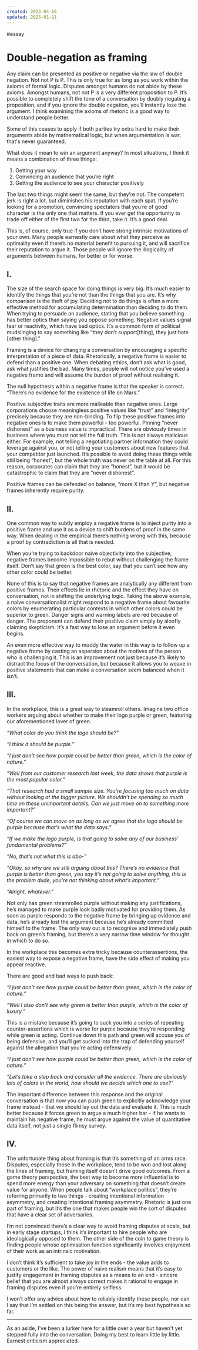 ```yaml
---
created: 2023-04-16
updated: 2025-01-11
---
```

#essay
# Double-negation as framing

Any claim can be presented as positive or negative via the law of double negation. Not not P is P. This is only true for as long as you work within the axioms of formal logic. Disputes amongst humans do not abide by these axioms. Amongst humans, not not P is a very different proposition to P. It’s possible to completely shift the tone of a conversation by doubly negating a proposition, and if you ignore the double negation, you’ll instantly lose the argument. I think examining the axioms of rhetoric is a good way to understand people better.

Some of this ceases to apply if both parties try extra hard to make their arguments abide by mathematical logic, but when argumentation is war, that's never guaranteed.

What does it mean to win an argument anyway? In most situations, I think it means a combination of three things:

1. Getting your way
2. Convincing an audience that you’re right
3. Getting the audience to see your character positively

The last two things might seem the same, but they’re not. The competent jerk is right a lot, but diminishes his reputation with each spat. If you’re looking for a promotion, convincing spectators that you’re of good character is the only one that matters. If you ever get the opportunity to trade off either of the first two for the third, take it. It’s a good deal.

This is, of course, only true if you don’t have strong intrinsic motivations of your own. Many people earnestly care about what they perceive as optimality even if there’s no material benefit to pursuing it, and will sacrifice their reputation to argue it. Those people will ignore the illogicality of arguments between humans, for better or for worse.

## **I.**

The size of the search space for doing things is very big. It’s much easier to identify the things that you’re not than the things that you are. It’s why comparison is the theft of joy. Deciding not to do things is often a more effective method for accumulating determination than deciding to do them. When trying to persuade an audience, stating that you believe something has better optics than saying you oppose something. Negative values signal fear or reactivity, which have bad optics. It’s a common form of political mudslinging to say something like “they don’t support[thing], they just hate [other thing].”

Framing is a device for changing a conversation by encouraging a specific interpretation of a piece of data. Rhetorically, a negative frame is easier to defend than a positive one. When debating ethics, don’t ask what is good, ask what justifies the bad. Many times, people will not notice you’ve used a negative frame and will assume the burden of proof without realising it.

The null hypothesis within a negative frame is that the speaker is correct. “There’s no evidence for the existence of life on Mars.”

Positive subjective traits are more malleable than negative ones. Large corporations choose meaningless positive values like “trust” and “integrity” precisely because they are non-binding. To flip these positive frames into negative ones is to make them powerful - too powerful. Pinning “never dishonest” as a business value is impractical. There are obviously times in business where you must not tell the full truth. This is not always malicious either. For example, not telling a negotiating partner information they could leverage against you, or not telling your customers about new features that your competitor just launched. It’s possible to avoid doing these things while still being “honest”, but the whole truth was never on the table at all. For this reason, corporates can claim that they are “honest”, but it would be catastrophic to claim that they are “never dishonest”.

Positive frames can be defended on balance, “more X than Y”, but negative frames inherently require purity.

## **II.**

One common way to subtly employ a negative frame is to inject purity into a positive frame and use it as a device to shift burdens of proof in the same way. When dealing in the empirical there’s nothing wrong with this, because a proof by contradiction is all that is needed.

When you’re trying to backdoor naive objectivity into the subjective, negative frames become impossible to rebut without challenging the frame itself. Don’t say that green is the best color, say that you can’t see how any other color could be better.

None of this is to say that negative frames are analytically any different from positive frames. Their effects lie in rhetoric and the effect they have on conversation, not in shifting the underlying logic. Taking the above example, a naive conversationalist might respond to a negative frame about favourite colors by enumerating particular contexts in which other colors could be superior to green. Danger signs and warning labels are red because of danger. The proponent can defend their positive claim simply by aloofly claiming skepticism. It’s a fast way to lose an argument before it even begins.

An even more effective way to muddy the water in this way is to follow up a negative frame by casting an aspersion about the motives of the person who is challenging it. This is an improvement not just because it’s likely to distract the focus of the conversation, but because it allows you to weave in positive statements that can make a conversation seem balanced when it isn’t.

## **III.**

In the workplace, this is a great way to steamroll others. Imagine two office workers arguing about whether to make their logo purple or green, featuring our aforementioned lover of green.

_“What color do you think the logo should be?”_

_“I think it should be purple.”_

_“I just don’t see how purple could be better than green, which is the color of nature.”_

_“Well from our customer research last week, the data shows that purple is the most popular color.”_

_“That research had a small sample size. You’re focusing too much on data without looking at the bigger picture. We shouldn’t be spending so much time on these unimportant details. Can we just move on to something more important?”_

_“Of course we can move on as long as we agree that the logo should be purple because that’s what the data says.”_

_“If we make the logo purple, is that going to solve any of our business’ fundamental problems?”_

_“No, that’s not what this is abo-”_

_“Okay, so why are we still arguing about this? There’s no evidence that purple is better than green, you say it’s not going to solve anything, this is the problem dude, you’re not thinking about what’s important.”_

_“Alright, whatever.”_

Not only has green steamrolled purple without making any justifications, he’s managed to make purple look badly motivated for providing them. As soon as purple responds to the negative frame by bringing up evidence and data, he’s already lost the argument because he’s already committed himself to the frame. The only way out is to recognise and immediately push back on green’s framing, but there’s a very narrow time window for thought in which to do so.

In the workplace this becomes extra tricky because counterassertions, the easiest way to expose a negative frame, have the side effect of making you appear reactive.

There are good and bad ways to push back:

_“I just don’t see how purple could be better than green, which is the color of nature.”_

_“Well I also don’t see why green is better than purple, which is the color of luxury.”_

This is a mistake because it’s going to suck you into a series of repeating counter-assertions which is worse for purple because they’re responding while green is acting. Continue down this path and green will accuse you of being defensive, and you’ll get sucked into the trap of defending yourself against the allegation that you’re acting defensively.

_“I just don’t see how purple could be better than green, which is the color of nature.”_

_“Let’s take a step back and consider all the evidence. There are obviously lots of colors in the world, how should we decide which one to use?”_

The important difference between this response and the original conversation is that now you can push green to explicitly acknowledge your frame instead - that we should lay out the data and evaluate it. This is much better because it forces green to argue a much higher bar - if he wants to maintain his negative frame, he must argue against the value of quantitative data itself, not just a single flimsy survey.

## **IV.**

The unfortunate thing about framing is that it’s something of an arms race. Disputes, especially those in the workplace, tend to be won and lost along the lines of framing, but framing itself doesn’t drive good outcomes. From a game theory perspective, the best way to become more influential is to spend more energy than your adversary on something that doesn’t create value for anyone. When people talk about “workplace politics”, they’re referring primarily to two things - creating intentional information asymmetry, and creating intentional framing asymmetry. Rhetoric is just one part of framing, but it’s the one that makes people win the sort of disputes that have a clear set of adversaries.

I’m not convinced there’s a clear way to avoid framing disputes at scale, but in early stage startups, I think it’s important to hire people who are ideologically opposed to them. The other side of the coin to game theory is finding people whose optimisation function significantly involves enjoyment of their work as an intrinsic motivation.

I don’t think it’s sufficient to take joy in the ends - the value adds to customers or the like. The power of naive realism means that it’s easy to justify engagement in framing disputes as a means to an end - sincere belief that you are almost always correct makes it rational to engage in framing disputes even if you’re entirely selfless.

I won’t offer any advice about how to reliably identify these people, nor can I say that I’m settled on this being the answer, but it’s my best hypothesis so far.

---

As an aside, I've been a lurker here for a little over a year but haven't yet stepped fully into the conversation. Doing my best to learn little by little. Earnest criticism appreciated.